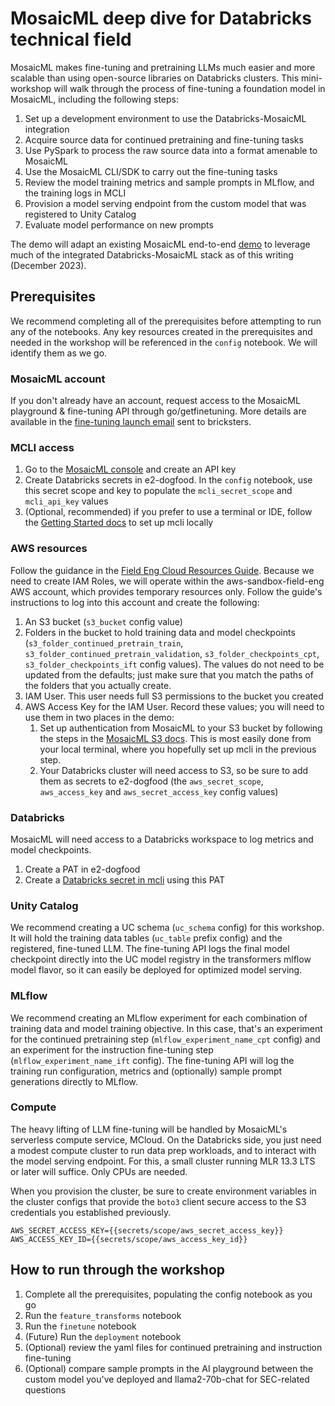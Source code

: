 # MosaicML deep dive for Databricks technical field

MosaicML makes fine-tuning and pretraining LLMs much easier and more scalable than using open-source libraries on Databricks clusters. This mini-workshop will walk through the process of fine-tuning a foundation model in MosaicML, including the following steps:
1. Set up a development environment to use the Databricks-MosaicML integration
2. Acquire source data for continued pretraining and fine-tuning tasks
3. Use PySpark to process the raw source data into a format amenable to MosaicML
4. Use the MosaicML CLI/SDK to carry out the fine-tuning tasks
5. Review the model training metrics and sample prompts in MLflow, and the training logs in MCLI
6. Provision a model serving endpoint from the custom model that was registered to Unity Catalog
7. Evaluate model performance on new prompts

The demo will adapt an existing MosaicML end-to-end [demo](https://github.com/mosaicml/examples/tree/main/examples/end-to-end-examples/sec_10k_qa) to leverage much of the integrated Databricks-MosaicML stack as of this writing (December 2023).

## Prerequisites
We recommend completing all of the prerequisites before attempting to run any of the notebooks. Any key resources created in the prerequisites and needed in the workshop will be referenced in the `config` notebook. We will identify them as we go.

### MosaicML account
If you don't already have an account, request access to the MosaicML playground & fine-tuning API through go/getfinetuning. More details are available in the [fine-tuning launch email](https://docs.google.com/document/d/1D8z0Y4iRgQOLXQr2VclCQvpzxnu0_nWT5x8iSkXKml8/edit) sent to bricksters. 

### MCLI access
1. Go to the [MosaicML console](https://console.mosaicml.com/account) and create an API key
2. Create Databricks secrets in e2-dogfood. In the `config` notebook, use this secret scope and key to populate the `mcli_secret_scope` and `mcli_api_key` values
3. (Optional, recommended) if you prefer to use a terminal or IDE, follow the [Getting Started docs](https://docs.mosaicml.com/en/latest/getting_started.html) to set up mcli locally

### AWS resources
Follow the guidance in the [Field Eng Cloud Resources Guide](https://databricks.atlassian.net/wiki/spaces/FE/pages/1947665233/Field-eng+Cloud+Resources+Guide#AWS-Cloud-Resources). Because we need to create IAM Roles, we will operate within the aws-sandbox-field-eng AWS account, which provides temporary resources only. Follow the guide's instructions to log into this account and create the following:
1. An S3 bucket (`s3_bucket` config value)
2. Folders in the bucket to hold training data and model checkpoints (`s3_folder_continued_pretrain_train`, `s3_folder_continued_pretrain_validation`, `s3_folder_checkpoints_cpt`, `s3_folder_checkpoints_ift` config values). The values do not need to be updated from the defaults; just make sure that you match the paths of the folders that you actually create.
3. IAM User. This user needs full S3 permissions to the bucket you created
4. AWS Access Key for the IAM User. Record these values; you will need to use them in two places in the demo:
    1. Set up authentication from MosaicML to your S3 bucket by following the steps in the [MosaicML S3 docs](https://docs.mosaicml.com/projects/mcli/en/latest/resources/secrets/s3.html). This is most easily done from your local terminal, where you hopefully set up mcli in the previous step.
    2. Your Databricks cluster will need access to S3, so be sure to add them as secrets to e2-dogfood (the `aws_secret_scope`, `aws_access_key` and `aws_secret_access_key` config values)

### Databricks
MosaicML will need access to a Databricks workspace to log metrics and model checkpoints. 
1. Create a PAT in e2-dogfood
2. Create a [Databricks secret in mcli](https://docs.mosaicml.com/projects/mcli/en/latest/resources/secrets/databricks.html) using this PAT

### Unity Catalog
We recommend creating a UC schema (`uc_schema` config) for this workshop. It will hold the training data tables (`uc_table` prefix config) and the registered, fine-tuned LLM. The fine-tuning API logs the final model checkpoint directly into the UC model registry in the transformers mlflow model flavor, so it can easily be deployed for optimized model serving.

### MLflow 
We recommend creating an MLflow experiment for each combination of training data and model training objective. In this case, that's an experiment for the continued pretraining step (`mlflow_experiment_name_cpt` config) and an experiment for the instruction fine-tuning step (`mlflow_experiment_name_ift` config). The fine-tuning API will log the training run configuration, metrics and (optionally) sample prompt generations directly to MLflow.

### Compute
The heavy lifting of LLM fine-tuning will be handled by MosaicML's serverless compute service, MCloud. On the Databricks side, you just need a modest compute cluster to run data prep workloads, and to interact with the model serving endpoint. For this, a small cluster running MLR 13.3 LTS or later will suffice. Only CPUs are needed. 

When you provision the cluster, be sure to create environment variables in the cluster configs that provide the `boto3` client secure access to the S3 credentials you established previously. 
```
AWS_SECRET_ACCESS_KEY={{secrets/scope/aws_secret_access_key}}
AWS_ACCESS_KEY_ID={{secrets/scope/aws_access_key_id}}
```

## How to run through the workshop
1. Complete all the prerequisites, populating the config notebook as you go
2. Run the `feature_transforms` notebook
3. Run the `finetune` notebook
4. (Future) Run the `deployment` notebook
5. (Optional) review the yaml files for continued pretraining and instruction fine-tuning
6. (Optional) compare sample prompts in the AI playground between the custom model you've deployed and llama2-70b-chat for SEC-related questions
